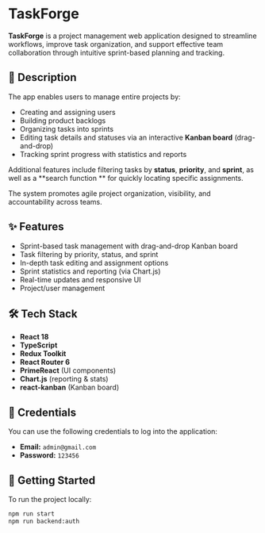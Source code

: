 # TaskForge

**TaskForge** is a project management web application designed to streamline workflows, improve task organization, and
support effective team collaboration through intuitive sprint-based planning and tracking.

## 🧩 Description

The app enables users to manage entire projects by:

- Creating and assigning users
- Building product backlogs
- Organizing tasks into sprints
- Editing task details and statuses via an interactive **Kanban board** (drag-and-drop)
- Tracking sprint progress with statistics and reports

Additional features include filtering tasks by **status**, **priority**, and **sprint**, as well as a **search function
** for quickly locating specific assignments.

The system promotes agile project organization, visibility, and accountability across teams.

## ✨ Features

- Sprint-based task management with drag-and-drop Kanban board
- Task filtering by priority, status, and sprint
- In-depth task editing and assignment options
- Sprint statistics and reporting (via Chart.js)
- Real-time updates and responsive UI
- Project/user management

## 🛠️ Tech Stack

- **React 18**
- **TypeScript**
- **Redux Toolkit**
- **React Router 6**
- **PrimeReact** (UI components)
- **Chart.js** (reporting & stats)
- **react-kanban** (Kanban board)

## 🪪 Credentials

You can use the following credentials to log into the application:

- **Email:** `admin@gmail.com`
- **Password:** `123456`

## 🚀 Getting Started

To run the project locally:

```bash
npm run start
npm run backend:auth



